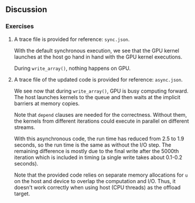 <!--
SPDX-FileCopyrightText: 2025 CSC - IT Center for Science Ltd. <www.csc.fi>

SPDX-License-Identifier: CC-BY-4.0
-->

## Discussion

### Exercises

1. A trace file is provided for reference: `sync.json`.

   With the default synchronous execution, we see that the GPU kernel launches at the host
   go hand in hand with the GPU kernel executions.

   During `write_array()`, nothing happens on GPU.

2. A trace file of the updated code is provided for reference: `async.json`.

   We see now that during `write_array()`, GPU is busy computing forward.
   The host launches kernels to the queue and then waits at the implicit barriers at
   memory copies.

   Note that `depend` clauses are needed for the correctness.
   Without them, the kernels from different iterations could execute in parallel
   on different streams.

   With this asynchronous code, the run time has reduced from 2.5 to 1.9 seconds,
   so the run time is the same as without the I/O step. The remaining difference is
   mostly due to the final write after the 5000th iteration which is included in timing
   (a single write takes about 0.1-0.2 seconds).

   Note that the provided code relies on separate memory allocations for `u` on
   the host and device to overlap the computation and I/O. Thus, it doesn't work correctly
   when using host (CPU threads) as the offload target.

